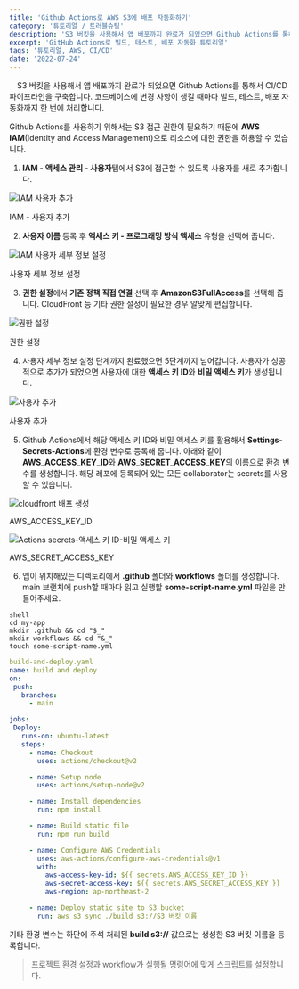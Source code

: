 ```yaml
---
title: 'Github Actions로 AWS S3에 배포 자동화하기'
category: '튜토리얼 / 트러블슈팅'
description: 'S3 버킷을 사용해서 앱 배포까지 완료가 되었으면 Github Actions를 통해서 CI/CD 파이프라인을 구축합니다. 코드베이스에 변경 사항이 생길 때마다 빌드, 테스트, 배포 자동화까지 한 번에 처리합니다.'
excerpt: 'GitHub Actions로 빌드, 테스트, 배포 자동화 튜토리얼'
tags: '튜토리얼, AWS, CI/CD'
date: '2022-07-24'
---
```


&emsp;S3 버킷을 사용해서 앱 배포까지 완료가 되었으면 Github Actions를 통해서 CI/CD 파이프라인을 구축합니다. 코드베이스에 변경 사항이 생길 때마다 빌드, 테스트, 배포 자동화까지 한 번에 처리합니다.

Github Actions를 사용하기 위해서는 S3 접근 권한이 필요하기 때문에 **AWS IAM**(Identity and Access Management)으로 리소스에 대한 권한을 허용할 수 있습니다.
1. **IAM - 액세스 관리 - 사용자**탭에서 S3에 접근할 수 있도록 사용자를 새로 추가합니다.

<div style="max-width:650px; margin: auto">

![IAM 사용자 추가](/assets/markdown-image/Tutorial-AWS-s3-cicd-파이프라인-구축/add_user.png)

</div>

<span>IAM - 사용자 추가</span>

2. **사용자 이름** 등록 후 **액세스 키 - 프로그래밍 방식 액세스** 유형을 선택해 줍니다.

<div style="max-width:550px; margin: auto">

![IAM 사용자 세부 정보 설정](/assets/markdown-image/Tutorial-AWS-s3-cicd-파이프라인-구축/user_details.png)

</div>

<span>사용자 세부 정보 설정</span>

3. **권한 설정**에서 **기존 정책 직접 연결** 선택 후 **AmazonS3FullAccess**를 선택해 줍니다. CloudFront 등 기타 권한 설정이 필요한 경우 알맞게 편집합니다.

<div style="max-width:550px; margin: auto">

![권한 설정](/assets/markdown-image/Tutorial-AWS-s3-cicd-파이프라인-구축/step2.png)

</div>

<span>권한 설정</span>

4. 사용자 세부 정보 설정 단계까지 완료했으면 5단계까지 넘어갑니다. 사용자가 성공적으로 추가가 되었으면 사용자에 대한 **액세스 키 ID**와 **비밀 액세스 키**가 생성됩니다.

<div style="max-width:550px; margin: auto">

![사용자 추가](/assets/markdown-image/Tutorial-AWS-s3-cicd-파이프라인-구축/keys.png)

</div>

<span>사용자 추가</span>

5. Github Actions에서 해당 액세스 키 ID와 비밀 액세스 키를 활용해서 **Settings-Secrets-Actions**에 환경 변수로 등록해 줍니다. 아래와 같이 **AWS_ACCESS_KEY_ID**와 **AWS_SECRET_ACCESS_KEY**의 이름으로 환경 변수를 생성합니다. 해당 레포에 등록되어 있는 모든 collaborator는 secrets를 사용할 수 있습니다.

<div style="max-width:550px; margin: auto">

![cloudfront 배포 생성](/assets/markdown-image/Tutorial-AWS-s3-cicd-파이프라인-구축/access-key.png)

</div>

<span>AWS_ACCESS_KEY_ID</span>

<div style="max-width:550px; margin: auto">

![Actions secrets-액세스 키 ID-비밀 액세스 키](/assets/markdown-image/Tutorial-AWS-s3-cicd-파이프라인-구축/secret-key.png)

</div>

<span>AWS_SECRET_ACCESS_KEY</span>

6. 앱이 위치해있는 디렉토리에서 **.github** 폴더와 **workflows** 폴더를 생성합니다. main 브랜치에 push할 때마다 읽고 실행할 **some-script-name.yml** 파일을 만들어주세요.

```shell
shell
cd my-app
mkdir .github && cd "$_"
mkdir workflows && cd "&_"
touch some-script-name.yml
```

```YAML
build-and-deploy.yaml
name: build and deploy
on:
 push:
   branches:
     - main

jobs:
 Deploy:
   runs-on: ubuntu-latest
   steps:
     - name: Checkout
       uses: actions/checkout@v2

     - name: Setup node
       uses: actions/setup-node@v2

     - name: Install dependencies
       run: npm install

     - name: Build static file
       run: npm run build

     - name: Configure AWS Credentials
       uses: aws-actions/configure-aws-credentials@v1
       with:
         aws-access-key-id: ${{ secrets.AWS_ACCESS_KEY_ID }}
         aws-secret-access-key: ${{ secrets.AWS_SECRET_ACCESS_KEY }}
         aws-region: ap-northeast-2

     - name: Deploy static site to S3 bucket
       run: aws s3 sync ./build s3://S3 버킷 이름
```

기타 환경 변수는 하단에 주석 처리된 **build s3://** 값으로는 생성한 S3 버킷 이름을 등록합니다.

> 프로젝트 환경 설정과 workflow가 실행될 명령어에 맞게 스크립트를 설정합니다.
